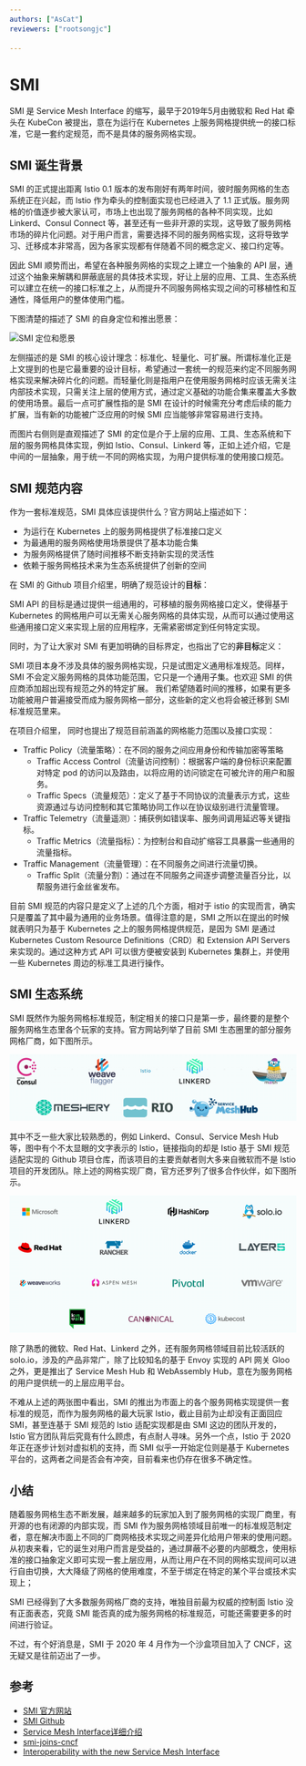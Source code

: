```yaml
---
authors: ["AsCat"]
reviewers: ["rootsongjc"]

---
```


# SMI

SMI 是 Service Mesh Interface 的缩写，最早于2019年5月由微软和 Red Hat 牵头在 KubeCon 被提出，意在为运行在 Kubernetes 上服务网格提供统一的接口标准，它是一套约定规范，而不是具体的服务网格实现。

## SMI 诞生背景

SMI 的正式提出距离 Istio 0.1 版本的发布刚好有两年时间，彼时服务网格的生态系统正在兴起，而 Istio 作为牵头的控制面实现也已经进入了 1.1 正式版。服务网格的价值逐步被大家认可，市场上也出现了服务网格的各种不同实现，比如 Linkerd、Consul Connect 等，甚至还有一些非开源的实现，这导致了服务网格市场的碎片化问题。对于用户而言，需要选择不同的服务网格实现，这将导致学习、迁移成本非常高，因为各家实现都有伴随着不同的概念定义、接口约定等。

因此 SMI 顺势而出，希望在各种服务网格的实现之上建立一个抽象的 API 层，通过这个抽象来解耦和屏蔽底层的具体技术实现，好让上层的应用、工具、生态系统可以建立在统一的接口标准之上，从而提升不同服务网格实现之间的可移植性和互通性，降低用户的整体使用门槛。

下图清楚的描述了 SMI 的自身定位和推出愿景：

![SMI 定位和愿景](../images/ecosystem-smi-what-is.png)

左侧描述的是 SMI 的核心设计理念：标准化、轻量化、可扩展。所谓标准化正是上文提到的也是它最重要的设计目标，希望通过一套统一的规范来约定不同服务网格实现来解决碎片化的问题。而轻量化则是指用户在使用服务网格时应该无需关注内部技术实现，只需关注上层的使用方式，通过定义基础的功能合集来覆盖大多数的使用场景。最后一点可扩展性指的是 SMI 在设计的时候需充分考虑后续的能力扩展，当有新的功能被广泛应用的时候 SMI 应当能够非常容易进行支持。

而图片右侧则是直观描述了 SMI 的定位是介于上层的应用、工具、生态系统和下层的服务网格具体实现，例如 Istio、Consul、Linkerd 等，正如上述介绍，它是中间的一层抽象，用于统一不同的网格实现，为用户提供标准的使用接口规范。

## SMI 规范内容

作为一套标准规范，SMI 具体应该提供什么？官方网站上描述如下：

- 为运行在 Kubernetes 上的服务网格提供了标准接口定义
- 为最通用的服务网格使用场景提供了基本功能合集
- 为服务网格提供了随时间推移不断支持新实现的灵活性
- 依赖于服务网格技术来为生态系统提供了创新的空间

在 SMI 的 Github 项目介绍里，明确了规范设计的**目标**：

SMI API 的目标是通过提供一组通用的，可移植的服务网格接口定义，使得基于 Kubernetes 的网格用户可以无需关心服务网格的具体实现，从而可以通过使用这些通用接口定义来实现上层的应用程序，无需紧密绑定到任何特定实现。

同时，为了让大家对 SMI 有更加明确的目标界定，也指出了它的**非目标**定义：

SMI 项目本身不涉及具体的服务网格实现，只是试图定义通用标准规范。同样，SMI 不会定义服务网格的具体功能范围，它只是一个通用子集。也欢迎 SMI 的供应商添加超出现有规范之外的特定扩展。 我们希望随着时间的推移，如果有更多功能被用户普遍接受而成为服务网格一部分，这些新的定义也将会被迁移到 SMI 标准规范里来。

在项目介绍里， 同时也提出了规范目前涵盖的网格能力范围以及接口实现：

- Traffic Policy（流量策略）：在不同的服务之间应用身份和传输加密等策略
  - Traffic Access Control（流量访问控制）：根据客户端的身份标识来配置对特定 pod 的访问以及路由，以将应用的访问锁定在可被允许的用户和服务。
  - Traffic Specs（流量规范）：定义了基于不同协议的流量表示方式，这些资源通过与访问控制和其它策略协同工作以在协议级别进行流量管理。
- Traffic Telemetry（流量遥测）：捕获例如错误率、服务间调用延迟等关键指标。
  - Traffic Metrics（流量指标）：为控制台和自动扩缩容工具暴露一些通用的流量指标。
- Traffic Management（流量管理）：在不同服务之间进行流量切换。
  - Traffic Split（流量分割）：通过在不同服务之间逐步调整流量百分比，以帮服务进行金丝雀发布。

目前 SMI 规范的内容只是定义了上述的几个方面，相对于 istio 的实现而言，确实只是覆盖了其中最为通用的业务场景。值得注意的是，SMI 之所以在提出的时候就表明只为基于 Kubernetes 之上的服务网格提供规范，是因为 SMI 是通过 Kubernetes Custom Resource Definitions（CRD）和 Extension API Servers 来实现的。通过这种方式 API 可以很方便被安装到 Kubernetes 集群上，并使用一些 Kubernetes 周边的标准工具进行操作。

## SMI 生态系统

SMI 既然作为服务网格标准规范，制定相关的接口只是第一步，最终要的是整个服务网格生态里各个玩家的支持。官方网站列举了目前 SMI 生态圈里的部分服务网格厂商，如下图所示。

![SMI 生态伙伴](../images/ecosystem-smi-ecosystem.png)

其中不乏一些大家比较熟悉的，例如 Linkerd、Consul、Service Mesh Hub 等，图中有个不太显眼的文字表示的 Istio，链接指向的却是 Istio 基于 SMI 规范适配实现的 Github 项目仓库，而该项目的主要贡献者则大多来自微软而不是 Istio 项目的开发团队。除上述的网格实现厂商，官方还罗列了很多合作伙伴，如下图所示。

![SMI 合作伙伴](../images/ecosystem-smi-friends.png)

除了熟悉的微软、Red Hat、Linkerd 之外，还有服务网格领域目前比较活跃的 solo.io，涉及的产品非常广，除了比较知名的基于 Envoy 实现的 API 网关 Gloo 之外，更是推出了 Service Mesh Hub 和 WebAssembly Hub，意在为服务网格的用户提供统一的上层应用平台。

不难从上述的两张图中看出，SMI 的推出为市面上的各个服务网格实现提供一套标准的规范，而作为服务网格的最大玩家 Istio，截止目前为止却没有正面回应 SMI，甚至连基于 SMI 规范的 Istio 适配实现都是由 SMI 这边的团队开发的，Istio 官方团队背后究竟有什么顾虑，有点耐人寻味。另外一个点，Istio 于 2020 年正在逐步计划对虚拟机的支持，而 SMI 似乎一开始定位则是基于 Kubernetes 平台的，这两者之间是否会有冲突，目前看来也仍存在很多不确定性。

## 小结

随着服务网格生态不断发展，越来越多的玩家加入到了服务网格的实现厂商里，有开源的也有闭源的内部实现，而 SMI 作为服务网格领域目前唯一的标准规范制定者，意在解决市面上不同的厂商网格技术实现之间差异化给用户带来的使用问题。从初衷来看，它的诞生对用户而言是受益的，通过屏蔽不必要的内部概念，使用标准的接口抽象定义即可实现一套上层应用，从而让用户在不同的网格实现间可以进行自由切换，大大降级了网格的使用难度，不至于绑定在特定的某个平台或技术实现上；

SMI 已经得到了大多数服务网格厂商的支持，唯独目前最为权威的控制面 Istio 没有正面表态，究竟 SMI 能否真的成为服务网格的标准规范，可能还需要更多的时间进行验证。

不过，有个好消息是，SMI 于 2020 年 4 月作为一个沙盒项目加入了 CNCF，这无疑又是往前迈出了一步。

## 参考

- [SMI 官方网站](https://smi-spec.io/)
- [SMI Github](https://github.com/servicemeshinterface/smi-spec)
- [Service Mesh Interface详细介绍](https://www.servicemesher.com/blog/service-mesh-interface-detail/)
- [smi-joins-cncf](https://smi-spec.io/blog/smi-joins-cncf/)
- [Interoperability with the new Service Mesh Interface](https://www.redhat.com/en/blog/interoperability-new-service-mesh-interface)

